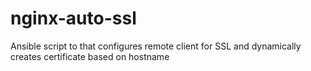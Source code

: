 # nginx-auto-ssl
Ansible script to that configures remote client for SSL and dynamically creates certificate based on hostname
